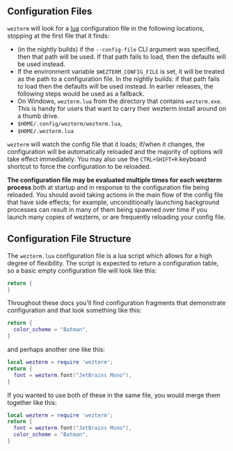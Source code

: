 ## Configuration Files

`wezterm` will look for a [lua](https://www.lua.org/manual/5.3/manual.html)
configuration file in the following locations, stopping at the first file that
it finds:

* (in the nightly builds) if the `--config-file` CLI argument was specified, then
  that path will be used.  If that path fails to load, then the defaults will be
  used instead.
* If the environment variable `$WEZTERM_CONFIG_FILE` is set, it will be treated as the
  path to a configuration file.  In the nightly builds: if that path fails to load
  then the defaults will be used instead.  In earlier releases, the following steps
  would be used as a fallback.
* On Windows, `wezterm.lua` from the directory that contains `wezterm.exe`.
  This is handy for users that want to carry their wezterm install around on a thumb drive.
* `$HOME/.config/wezterm/wezterm.lua`,
* `$HOME/.wezterm.lua`

`wezterm` will watch the config file that it loads; if/when it changes, the
configuration will be automatically reloaded and the majority of options will
take effect immediately.  You may also use the `CTRL+SHIFT+R` keyboard shortcut
to force the configuration to be reloaded.

**The configuration file may be evaluated multiple times for each wezterm
process** both at startup and in response to the configuration file being
reloaded.  You should avoid taking actions in the main flow of the config file
that have side effects; for example, unconditionally launching background
processes can result in many of them being spawned over time if you launch
many copies of wezterm, or are frequently reloading your config file.

## Configuration File Structure

The `wezterm.lua` configuration file is a lua script which allows for a high
degree of flexibility.   The script is expected to return a configuration
table, so a basic empty configuration file will look like this:

```lua
return {
}
```

Throughout these docs you'll find configuration fragments that demonstrate
configuration and that look something like this:

```lua
return {
  color_scheme = "Batman",
}
```

and perhaps another one like this:

```lua
local wezterm = require 'wezterm';
return {
  font = wezterm.font("JetBrains Mono"),
}
```

If you wanted to use both of these in the same file, you would merge them together
like this:

```lua
local wezterm = require 'wezterm';
return {
  font = wezterm.font("JetBrains Mono"),
  color_scheme = "Batman",
}
```



